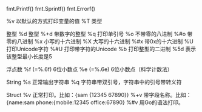 fmt.Printf()
fmt.Sprintf()
fmt.Errorf()

%v 以默认的方式打印变量的值
%T 类型

整型
%d 整型 %+d 带数字的整型
%q 打印单引号
%o 不带零的八进制
%#o 带零的八进制
%x 小写的十六进制
%X 大写的十六进制
%#x 带0x的十六进制
%U 打印Unicode字符
%#U 打印带字符的Unicode
%b 打印整型的二进制
%5d 表示该整型最小长度是5

浮点数
%f (=%.6f) 6位小数点
%e (=%.6e) 6位小数点（科学计数法）

String
%s 正常输出字符串
%q 字符串带双引号，字符串中的引号带转义符

Struct
%v 正常打印。比如：{sam {12345 67890}}
%+v 带字段名称。比如：{name:sam phone:{mobile:12345 office:67890}
%#v 用Go的语法打印。
